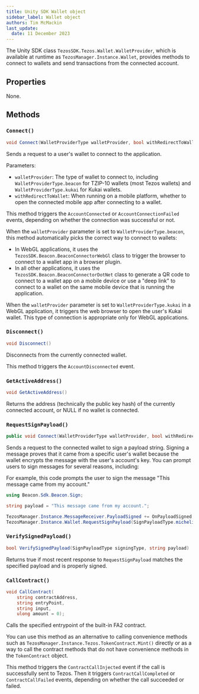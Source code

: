 ```yaml
---
title: Unity SDK Wallet object
sidebar_label: Wallet object
authors: Tim McMackin
last_update:
  date: 11 December 2023
---
```


The Unity SDK class `TezosSDK.Tezos.Wallet.WalletProvider`, which is available at runtime as `TezosManager.Instance.Wallet`, provides methods to connect to wallets and send transactions from the connected account.

## Properties

None.

## Methods

### `Connect()`

```csharp
void Connect(WalletProviderType walletProvider, bool withRedirectToWallet)
```

Sends a request to a user's wallet to connect to the application.

Parameters:

  - `walletProvider`: The type of wallet to connect to, including `WalletProviderType.beacon` for TZIP-10 wallets (most Tezos wallets) and `WalletProviderType.kukai` for Kukai wallets.
  - `withRedirectToWallet`: When running on a mobile platform, whether to open the connected mobile app after connecting to a wallet.

This method triggers the `AccountConnected` or `AccountConnectionFailed` events, depending on whether the connection was successful or not.

When the `walletProvider` parameter is set to `WalletProviderType.beacon`, this method automatically picks the correct way to connect to wallets:

- In WebGL applications, it uses the `TezosSDK.Beacon.BeaconConnectorWebGl` class to trigger the browser to connect to a wallet app in a browser plugin.
- In all other applications, it uses the `TezosSDK.Beacon.BeaconConnectorDotNet` class to generate a QR code to connect to a wallet app on a mobile device or use a "deep link" to connect to a wallet on the same mobile device that is running the application.

When the `walletProvider` parameter is set to `WalletProviderType.kukai` in a WebGL application, it triggers the web browser to open the user's Kukai wallet.
This type of connection is appropriate only for WebGL applications.

<!-- TODO
There's a lot more to connections, as described in https://opentezos.com/gaming/unity-sdk/api-documentation/#iwalletproviderconnect.
Need to work out what's relevant here and what should go in a topic on connecting to wallets.

What happens with the redirect param?

Update: Per Berk, there are only these two ways of connecting now.
Update, no, it appears we still have qr code, deep link (beacon), and social (kukai)
Need to verify how the WalletProviderType.kukai works
-->

### `Disconnect()`

```csharp
void Disconnect()
```

Disconnects from the currently connected wallet.

This method triggers the `AccountDisconnected` event.

### `GetActiveAddress()`

```csharp
void GetActiveAddress()
```

Returns the address (technically the public key hash) of the currently connected account, or NULL if no wallet is connected.

### `RequestSignPayload()`

```csharp
public void Connect(WalletProviderType walletProvider, bool withRedirectToWallet)
```

Sends a request to the connected wallet to sign a payload string.
Signing a message proves that it came from a specific user's wallet because the wallet encrypts the message with the user's account's key.
You can prompt users to sign messages for several reasons, including:

For example, this code prompts the user to sign the message "This message came from my account."

```csharp
using Beacon.Sdk.Beacon.Sign;

string payload = "This message came from my account.";

TezosManager.Instance.MessageReceiver.PayloadSigned += OnPayloadSigned;
TezosManager.Instance.Wallet.RequestSignPayload(SignPayloadType.micheline, payload);
```


### `VerifySignedPayload()`

```csharp
bool VerifySignedPayload(SignPayloadType signingType, string payload)
```

Returns true if most recent response to `RequestSignPayload` matches the specified payload and is properly signed.

### `CallContract()`

```csharp
void CallContract(
    string contractAddress,
    string entryPoint,
    string input,
    ulong amount = 0);
```

Calls the specified entrypoint of the built-in FA2 contract.

You can use this method as an alternative to calling convenience methods such as `TezosManager.Instance.Tezos.TokenContract.Mint()` directly or as a way to call the contract methods that do not have convenience methods in the `TokenContract` object.

This method triggers the `ContractCallInjected` event if the call is successfully sent to Tezos.
Then it triggers `ContractCallCompleted` or `ContractCallFailed` events, depending on whether the call succeeded or failed.

